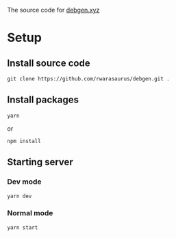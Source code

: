 The source code for [debgen.xyz](https://debgen.xyz)

# Setup

## Install source code

```
git clone https://github.com/rwarasaurus/debgen.git .
```

## Install packages

```
yarn
```

or

```
npm install
```

## Starting server

### Dev mode

```
yarn dev
```

### Normal mode

```
yarn start
```